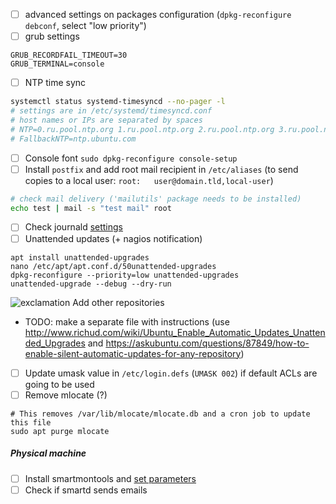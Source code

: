 - [ ] advanced settings on packages configuration (`dpkg-reconfigure debconf`, select "low priority") 
- [ ] grub settings
```
GRUB_RECORDFAIL_TIMEOUT=30
GRUB_TERMINAL=console
```
- [ ] NTP time sync
```bash
systemctl status systemd-timesyncd --no-pager -l
# settings are in /etc/systemd/timesyncd.conf
# host names or IPs are separated by spaces
# NTP=0.ru.pool.ntp.org 1.ru.pool.ntp.org 2.ru.pool.ntp.org 3.ru.pool.ntp.org
# FallbackNTP=ntp.ubuntu.com
```
- [ ] Console font `sudo dpkg-reconfigure console-setup`
- [ ] Install `postfix` and add root mail recipient in `/etc/aliases` (to send copies to a local user: `root:	user@domain.tld,local-user`)
```bash
# check mail delivery ('mailutils' package needs to be installed)
echo test | mail -s "test mail" root
```
- [ ] Check journald [settings](./journalctl.md)
- [ ] Unattended updates (+ nagios notification)
```shell
apt install unattended-upgrades
nano /etc/apt/apt.conf.d/50unattended-upgrades
dpkg-reconfigure --priority=low unattended-upgrades
unattended-upgrade --debug --dry-run
```
![exclamation](https://github.com/cheretbe/notes/blob/master/images/warning_16.png) Add other repositories
* TODO: make a separate file with instructions (use http://www.richud.com/wiki/Ubuntu_Enable_Automatic_Updates_Unattended_Upgrades and https://askubuntu.com/questions/87849/how-to-enable-silent-automatic-updates-for-any-repository)
- [ ] Update umask value in `/etc/login.defs` (`UMASK 002`) if default ACLs are going to be used
- [ ] Remove mlocate (?)
```shell
# This removes /var/lib/mlocate/mlocate.db and a cron job to update this file
sudo apt purge mlocate
```

##### Physical machine
- [ ] Install smartmontools and [set parameters](https://github.com/cheretbe/notes/blob/master/linux/smart.md#smartd-settings)
- [ ] Check if smartd sends emails

